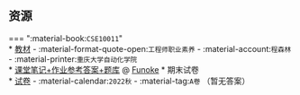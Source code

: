 ## 资源  
=== ":material-book:`CSE10011`"  
    * [教材](https://api.mir6.com/api/lanzou?url=https://cqu-openlib.lanzout.com/ixr8q2ifqxch&down=true) - :material-format-quote-open:`工程师职业素养` - :material-account:`程森林` - :material-printer:`重庆大学自动化学院`  
    * [课堂笔记+作业参考答案+题库](https://api.mir6.com/api/lanzou?url=https://cqu-openlib.lanzout.com/iNcPH2o4hsqh&down=true) @ [Funoke](../contributor/Funoke.md)
    * 期末试卷  
        * [试卷](https://api.mir6.com/api/lanzou?url=https://cqu-openlib.lanzout.com/iWxiu2ifpwad&down=true) - :material-calendar:`2022秋` - :material-tag:`A卷` （暂无答案）  